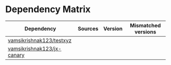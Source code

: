 # Dependency Matrix

Dependency | Sources | Version | Mismatched versions
---------- | ------- | ------- | -------------------
[vamsikrishnak123/testxyz](https://github.com/vamsikrishnak123/testxyz.git) |  | []() | 
[vamsikrishnak123/jx-canary](https://github.com/vamsikrishnak123/jx-canary.git) |  | []() | 
